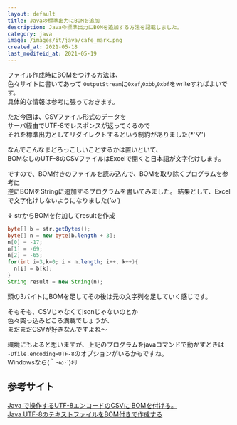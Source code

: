```yaml
---
layout: default
title: Javaの標準出力にBOMを追加
description: Javaの標準出力にBOMを追加する方法を記載しました。
category: java
image: /images/it/java/cafe_mark.png
created_at: 2021-05-18
last_modifeid_at: 2021-05-19
---
```


ファイル作成時にBOMをつける方法は、  
色々サイトに書いてあって
`OutputStream`に`0xef`,`0xbb`,`0xbf`をwriteすればよいです。  
具体的な情報は参考に張っておきます。

ただ今回は、CSVファイル形式のデータを  
サーバ経由でUTF-8でレスポンスが返ってくるので  
それを標準出力としてリダイレクトするという制約がありました(*'▽')

なんでこんなまどろっこしいことするかは置いといて、  
BOMなしのUTF-8のCSVファイルはExcelで開くと日本語が文字化けします。

ですので、BOM付きのファイルを読み込んで、BOMを取り除くプログラムを参考に  
逆にBOMをStringに追加するプログラムを書いてみました。
結果として、Excelで文字化けしないようになりました(*'ω'*)

↓ strからBOMを付加してresultを作成
```Java
byte[] b = str.getBytes();
byte[] n = new byte[b.length + 3];
n[0] = -17;
n[1] = -69;
n[2] = -65;
for(int i=3,k=0; i < n.length; i++, k++){
  n[i] = b[k];
}
String result = new String(n);
```

頭の3バイトにBOMを足してその後は元の文字列を足していく感じです。

そもそも、CSVじゃなくてjsonじゃないのとか  
色々突っ込みどころ満載でしょうが、  
まだまだCSVが好きなんですよね～

環境にもよると思いますが、上記のプログラムをjavaコマンドで動かすときは  
`-Dfile.encoding=UTF-8`のオプションがいるかもですね。  
Windowsなら(｀･ω･´)ｷﾘ

## 参考サイト

[Java で操作するUTF-8エンコードのCSVに BOMを付ける。](https://oboe2uran.hatenablog.com/entry/2018/07/12/223138)  
[Java UTF-8のテキストファイルをBOM付きで作成する](https://www.javalife.jp/2018/02/26/post-441/)